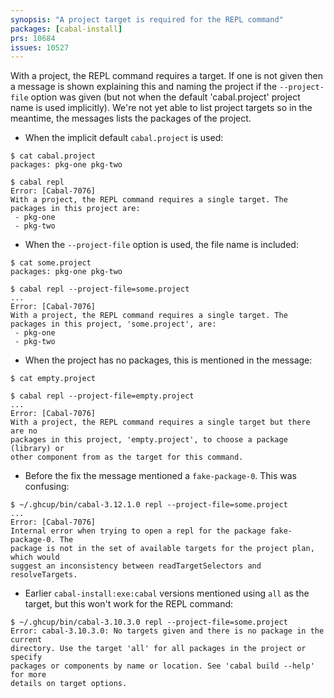 ```yaml
---
synopsis: "A project target is required for the REPL command"
packages: [cabal-install]
prs: 10684
issues: 10527
---
```


With a project, the REPL command requires a target. If one is not given then a
message is shown explaining this and naming the project if the `--project-file`
option was given (but not when the default 'cabal.project' project name is used
implicitly).  We're not yet able to list project targets so in the meantime, the
messages lists the packages of the project.

* When the implicit default `cabal.project` is used:

```
$ cat cabal.project
packages: pkg-one pkg-two

$ cabal repl
Error: [Cabal-7076]
With a project, the REPL command requires a single target. The packages in this project are:
 - pkg-one
 - pkg-two
```

* When the `--project-file` option is used, the file name is included:

```
$ cat some.project
packages: pkg-one pkg-two

$ cabal repl --project-file=some.project
...
Error: [Cabal-7076]
With a project, the REPL command requires a single target. The packages in this project, 'some.project', are:
 - pkg-one
 - pkg-two
```

* When the project has no packages, this is mentioned in the message:

```
$ cat empty.project

$ cabal repl --project-file=empty.project
...
Error: [Cabal-7076]
With a project, the REPL command requires a single target but there are no
packages in this project, 'empty.project', to choose a package (library) or
other component from as the target for this command.
```

* Before the fix the message mentioned a `fake-package-0`. This was confusing:

```
$ ~/.ghcup/bin/cabal-3.12.1.0 repl --project-file=some.project
...
Error: [Cabal-7076]
Internal error when trying to open a repl for the package fake-package-0. The
package is not in the set of available targets for the project plan, which would
suggest an inconsistency between readTargetSelectors and resolveTargets.
```

* Earlier `cabal-install:exe:cabal` versions mentioned using `all` as the target,
  but this won't work for the REPL command:

```
$ ~/.ghcup/bin/cabal-3.10.3.0 repl --project-file=some.project
Error: cabal-3.10.3.0: No targets given and there is no package in the current
directory. Use the target 'all' for all packages in the project or specify
packages or components by name or location. See 'cabal build --help' for more
details on target options.
```
